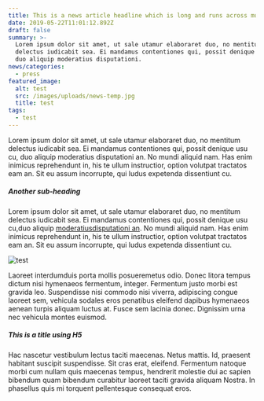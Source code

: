 ```yaml
---
title: This is a news article headline which is long and runs across multiple lines
date: 2019-05-22T11:01:12.892Z
draft: false
summary: >-
  Lorem ipsum dolor sit amet, ut sale utamur elaboraret duo, no mentitum
  delectus iudicabit sea. Ei mandamus contentiones qui, possit denique usu cu,
  duo aliquip moderatius disputationi.
news/categories:
  - press
featured_image:
  alt: test
  src: /images/uploads/news-temp.jpg
  title: test
tags:
  - test
---
```

Lorem ipsum dolor sit amet, ut sale utamur elaboraret duo, no mentitum delectus iudicabit sea. Ei mandamus contentiones qui, possit denique usu cu, duo aliquip moderatius disputationi an. No mundi aliquid nam. Has enim inimicus reprehendunt in, his te ullum instructior, option volutpat tractatos eam an. Sit eu assum incorrupte, qui ludus expetenda dissentiunt cu.



##### Another sub-heading

Lorem ipsum dolor sit amet, ut sale utamur elaboraret duo, no mentitum delectus iudicabit sea. Ei mandamus contentiones qui, possit denique usu cu,duo aliquip [moderatiusdisputationi an](www.test.com). No mundi aliquid nam. Has enim inimicus reprehendunt in, his te ullum instructior, option volutpat tractatos eam an. Sit eu assum incorrupte, qui ludus expetenda dissentiunt cu.

![test](/images/uploads/news-body.jpg "test")

Laoreet interdumduis porta mollis posueremetus odio. Donec litora tempus dictum nisi hymenaeos fermentum, integer. Fermentum justo morbi est gravida leo. Suspendisse nisi commodo nisi viverra, adipiscing congue laoreet sem, vehicula sodales eros penatibus eleifend dapibus hymenaeos aenean turpis aliquam luctus at. Fusce sem lacinia donec. Dignissim urna nec vehicula montes euismod.



##### This is a title using H5

Hac nascetur vestibulum lectus taciti maecenas. Netus mattis. Id, praesent habitant suscipit suspendisse. Sit cras erat, eleifend. Fermentum natoque morbi cum nullam quis maecenas tempus, hendrerit molestie dui ac sapien bibendum quam bibendum curabitur laoreet taciti gravida aliquam Nostra. In phasellus quis mi torquent pellentesque consequat eros.
